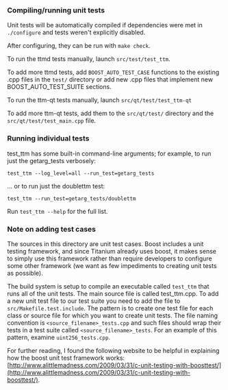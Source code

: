 ### Compiling/running unit tests

Unit tests will be automatically compiled if dependencies were met in `./configure`
and tests weren't explicitly disabled.

After configuring, they can be run with `make check`.

To run the ttmd tests manually, launch `src/test/test_ttm`.

To add more ttmd tests, add `BOOST_AUTO_TEST_CASE` functions to the existing
.cpp files in the `test/` directory or add new .cpp files that
implement new BOOST_AUTO_TEST_SUITE sections.

To run the ttm-qt tests manually, launch `src/qt/test/test_ttm-qt`

To add more ttm-qt tests, add them to the `src/qt/test/` directory and
the `src/qt/test/test_main.cpp` file.

### Running individual tests

test_ttm has some built-in command-line arguments; for
example, to run just the getarg_tests verbosely:

    test_ttm --log_level=all --run_test=getarg_tests

... or to run just the doublettm test:

    test_ttm --run_test=getarg_tests/doublettm

Run `test_ttm --help` for the full list.

### Note on adding test cases

The sources in this directory are unit test cases.  Boost includes a
unit testing framework, and since Titanium already uses boost, it makes
sense to simply use this framework rather than require developers to
configure some other framework (we want as few impediments to creating
unit tests as possible).

The build system is setup to compile an executable called `test_ttm`
that runs all of the unit tests.  The main source file is called
test_ttm.cpp. To add a new unit test file to our test suite you need
to add the file to `src/Makefile.test.include`. The pattern is to create 
one test file for each class or source file for which you want to create 
unit tests.  The file naming convention is `<source_filename>_tests.cpp` 
and such files should wrap their tests in a test suite 
called `<source_filename>_tests`. For an example of this pattern, 
examine `uint256_tests.cpp`.

For further reading, I found the following website to be helpful in
explaining how the boost unit test framework works:
[http://www.alittlemadness.com/2009/03/31/c-unit-testing-with-boosttest/](http://www.alittlemadness.com/2009/03/31/c-unit-testing-with-boosttest/).
